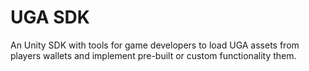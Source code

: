 # UGA SDK
An Unity SDK with tools for game developers to load UGA assets from players wallets and implement pre-built or custom functionality them.
